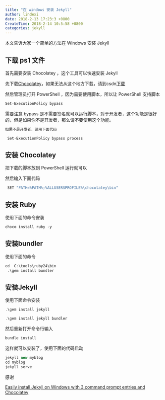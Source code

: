 ```yaml
---
title: "在 windows 安装 Jekyll"
author: lindexi
date: 2018-2-13 17:23:3 +0800
CreateTime: 2018-2-14 10:5:58 +0800
categories: jekyll
---
```


本文告诉大家一个简单的方法在 Windows 安装 Jekyll

<!--more-->


<div id="toc"></div>

## 下载 ps1 文件

首先需要安装 Chocolatey ，这个工具可以快速安装 Jekyll

先下载[Chocolatey](https://chocolatey.org/install.ps1)，如果无法从这个地方下载，请到csdn[下载](http://download.csdn.net/download/lindexi_gd/10132718 )

然后管理员打开 PowerShell ，因为需要使用脚本，所以让 PowerShell 支持脚本

```csharp
Set-ExecutionPolicy bypass
```

需要注意 bypass 是不需要签名就可以运行脚本，对于开发者，这个功能是很好的，但是如果你不是开发者，那么请不要使用这个功能。

```csharp
如果不是开发者，请用下面代码

 Set-ExecutionPolicy bypass process
```

## 安装 Chocolatey 

把下载的脚本放到 PowerShell 运行就可以

然后输入下面代码

```csharp
 SET "PATH=%PATH%;%ALLUSERSPROFILE%\chocolatey\bin"
```

## 安装 Ruby

使用下面的命令安装

```csharp
choco install ruby -y
```

## 安装bundler

使用下面的命令

```csharp
cd  C:\tools\ruby24\bin
 .\gem install bundler
```

## 安装Jekyll

使用下面命令安装

```csharp
.\gem install jekyll

.\gem install jekyll bundler
```

然后重新打开命令行输入

```csharp
bundle install
```

这样就可以安装了，使用下面的代码启动

```csharp
jekyll new myblog
cd myblog
jekyll serve
```

感谢

[Easily install Jekyll on Windows with 3 command prompt entries and Chocolatey ](https://davidburela.wordpress.com/2015/11/28/easily-install-jekyll-on-windows-with-3-command-prompt-entries-and-chocolatey/ )

